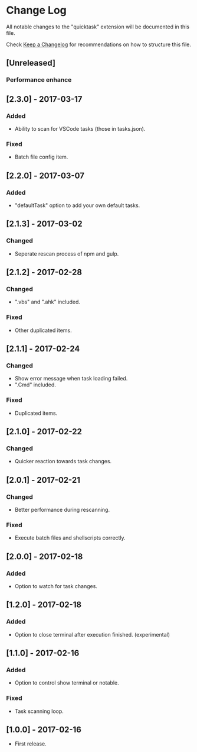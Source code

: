 # Change Log
All notable changes to the "quicktask" extension will be documented in this file.

Check [Keep a Changelog](http://keepachangelog.com/) for recommendations on how to structure this file.

## [Unreleased]
### Performance enhance

## [2.3.0] - 2017-03-17
### Added
- Ability to scan for VSCode tasks (those in tasks.json).
### Fixed
- Batch file config item.

## [2.2.0] - 2017-03-07
### Added
- "defaultTask" option to add your own default tasks.

## [2.1.3] - 2017-03-02
### Changed
- Seperate rescan process of npm and gulp.

## [2.1.2] - 2017-02-28
### Changed
- ".vbs" and ".ahk" included.

### Fixed
- Other duplicated items.

## [2.1.1] - 2017-02-24
### Changed
- Show error message when task loading failed.
- ".Cmd" included.

### Fixed
- Duplicated items.

## [2.1.0] - 2017-02-22
### Changed
- Quicker reaction towards task changes.

## [2.0.1] - 2017-02-21
### Changed
- Better performance during rescanning.

### Fixed
- Execute batch files and shellscripts correctly.

## [2.0.0] - 2017-02-18
### Added
- Option to watch for task changes.

## [1.2.0] - 2017-02-18
### Added
- Option to close terminal after execution finished. (experimental)

## [1.1.0] - 2017-02-16
### Added
- Option to control show terminal or notable.

### Fixed
- Task scanning loop.

## [1.0.0] - 2017-02-16
- First release.
